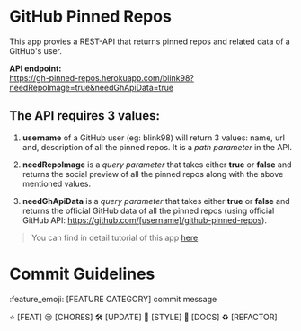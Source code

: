 # GitHub Pinned Repos

This app provies a REST-API that returns pinned repos and related data of a GitHub's user.

**API endpoint:**  
https://gh-pinned-repos.herokuapp.com/blink98?needRepoImage=true&needGhApiData=true

## The API requires 3 values:

1. **username** of a GitHub user (eg: blink98) will return 3 values: name, url and, description of all the pinned repos. It is a _path parameter_ in the API.

2. **needRepoImage** is a _query parameter_ that takes either **true** or **false** and returns the social preview of all the pinned repos along with the above mentioned values.

3. **needGhApiData** is a _query parameter_ that takes either **true** or **false** and returns the official GitHub data of all the pinned repos (using official GitHub API: https://github.com/[username]/github-pinned-repos).

> You can find in detail tutorial of this app [here](https://singhlify.hashnode.dev/series/nodejs-api-on-cloud).

# Commit Guidelines
:feature_emoji: [FEATURE CATEGORY] commit message

:star: [FEAT]
:unamused: [CHORES]
:hammer_and_wrench: [UPDATE]
:rainbow: [STYLE]
:memo: [DOCS]
:recycle: [REFACTOR]
